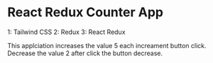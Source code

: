 # React Redux Counter App

1: Tailwind CSS
2: Redux
3: React Redux

This applciation increases the value 5 each increament button click.
Decrease the value 2 after click the button decrease.
